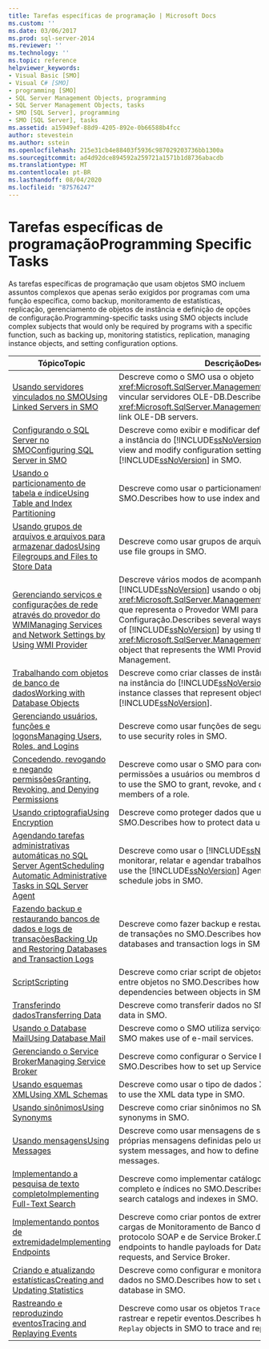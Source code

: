 ```yaml
---
title: Tarefas específicas de programação | Microsoft Docs
ms.custom: ''
ms.date: 03/06/2017
ms.prod: sql-server-2014
ms.reviewer: ''
ms.technology: ''
ms.topic: reference
helpviewer_keywords:
- Visual Basic [SMO]
- Visual C# [SMO]
- programming [SMO]
- SQL Server Management Objects, programming
- SQL Server Management Objects, tasks
- SMO [SQL Server], programming
- SMO [SQL Server], tasks
ms.assetid: a15949ef-88d9-4205-892e-0b66588b4fcc
author: stevestein
ms.author: sstein
ms.openlocfilehash: 215e31cb4e88403f5936c987029203736bb1300a
ms.sourcegitcommit: ad4d92dce894592a259721a1571b1d8736abacdb
ms.translationtype: MT
ms.contentlocale: pt-BR
ms.lasthandoff: 08/04/2020
ms.locfileid: "87576247"
---
```

# <a name="programming-specific-tasks"></a><span data-ttu-id="b05bf-102">Tarefas específicas de programação</span><span class="sxs-lookup"><span data-stu-id="b05bf-102">Programming Specific Tasks</span></span>
  <span data-ttu-id="b05bf-103">As tarefas específicas de programação que usam objetos SMO incluem assuntos complexos que apenas serão exigidos por programas com uma função específica, como backup, monitoramento de estatísticas, replicação, gerenciamento de objetos de instância e definição de opções de configuração.</span><span class="sxs-lookup"><span data-stu-id="b05bf-103">Programming-specific tasks using SMO objects include complex subjects that would only be required by programs with a specific function, such as backing up, monitoring statistics, replication, managing instance objects, and setting configuration options.</span></span>  
  
|<span data-ttu-id="b05bf-104">Tópico</span><span class="sxs-lookup"><span data-stu-id="b05bf-104">Topic</span></span>|<span data-ttu-id="b05bf-105">Descrição</span><span class="sxs-lookup"><span data-stu-id="b05bf-105">Description</span></span>|  
|-----------|-----------------|  
|[<span data-ttu-id="b05bf-106">Usando servidores vinculados no SMO</span><span class="sxs-lookup"><span data-stu-id="b05bf-106">Using Linked Servers in SMO</span></span>](using-linked-servers-in-smo.md)|<span data-ttu-id="b05bf-107">Descreve como o SMO usa o objeto <xref:Microsoft.SqlServer.Management.Smo.LinkedServer> para vincular servidores OLE-DB.</span><span class="sxs-lookup"><span data-stu-id="b05bf-107">Describes how SMO uses the <xref:Microsoft.SqlServer.Management.Smo.LinkedServer> object to link OLE-DB servers.</span></span>|  
|[<span data-ttu-id="b05bf-108">Configurando o SQL Server no SMO</span><span class="sxs-lookup"><span data-stu-id="b05bf-108">Configuring SQL Server in SMO</span></span>](configuring-sql-server-in-smo.md)|<span data-ttu-id="b05bf-109">Descreve como exibir e modificar definições de configuração para a instância do [!INCLUDE[ssNoVersion](../../../includes/ssnoversion-md.md)] no SMO.</span><span class="sxs-lookup"><span data-stu-id="b05bf-109">Describes how to view and modify configuration settings for the instance of [!INCLUDE[ssNoVersion](../../../includes/ssnoversion-md.md)] in SMO.</span></span>|  
|[<span data-ttu-id="b05bf-110">Usando o particionamento de tabela e índice</span><span class="sxs-lookup"><span data-stu-id="b05bf-110">Using Table and Index Partitioning</span></span>](using-table-and-index-partitioning.md)|<span data-ttu-id="b05bf-111">Descreve como usar o particionamento de índice e tabela no SMO.</span><span class="sxs-lookup"><span data-stu-id="b05bf-111">Describes how to use index and table partitioning in SMO.</span></span>|  
|[<span data-ttu-id="b05bf-112">Usando grupos de arquivos e arquivos para armazenar dados</span><span class="sxs-lookup"><span data-stu-id="b05bf-112">Using Filegroups and Files to Store Data</span></span>](using-filegroups-and-files-to-store-data.md)|<span data-ttu-id="b05bf-113">Descreve como usar grupos de arquivos no SMO.</span><span class="sxs-lookup"><span data-stu-id="b05bf-113">Describes how to use file groups in SMO.</span></span>|  
|[<span data-ttu-id="b05bf-114">Gerenciando serviços e configurações de rede através do provedor do WMI</span><span class="sxs-lookup"><span data-stu-id="b05bf-114">Managing Services and Network Settings by Using WMI Provider</span></span>](managing-services-and-network-settings-by-using-wmi-provider.md)|<span data-ttu-id="b05bf-115">Descreve vários modos de acompanhar a instância do [!INCLUDE[ssNoVersion](../../../includes/ssnoversion-md.md)] usando o objeto <xref:Microsoft.SqlServer.Management.Smo.Wmi.ManagedComputer> que representa o Provedor WMI para Gerenciamento de Configuração.</span><span class="sxs-lookup"><span data-stu-id="b05bf-115">Describes several ways to keep track of the instance of [!INCLUDE[ssNoVersion](../../../includes/ssnoversion-md.md)] by using the <xref:Microsoft.SqlServer.Management.Smo.Wmi.ManagedComputer> object that represents the WMI Provider for Configuration Management.</span></span>|  
|[<span data-ttu-id="b05bf-116">Trabalhando com objetos de banco de dados</span><span class="sxs-lookup"><span data-stu-id="b05bf-116">Working with Database Objects</span></span>](creating-altering-and-removing-database-objects.md)|<span data-ttu-id="b05bf-117">Descreve como criar classes de instância que representam objetos na instância do [!INCLUDE[ssNoVersion](../../../includes/ssnoversion-md.md)].</span><span class="sxs-lookup"><span data-stu-id="b05bf-117">Describes how to create instance classes that represent objects on the instance of [!INCLUDE[ssNoVersion](../../../includes/ssnoversion-md.md)].</span></span>|  
|[<span data-ttu-id="b05bf-118">Gerenciando usuários, funções e logons</span><span class="sxs-lookup"><span data-stu-id="b05bf-118">Managing Users, Roles, and Logins</span></span>](managing-users-roles-and-logins.md)|<span data-ttu-id="b05bf-119">Descreve como usar funções de segurança no SMO.</span><span class="sxs-lookup"><span data-stu-id="b05bf-119">Describes how to use security roles in SMO.</span></span>|  
|[<span data-ttu-id="b05bf-120">Concedendo, revogando e negando permissões</span><span class="sxs-lookup"><span data-stu-id="b05bf-120">Granting, Revoking, and Denying Permissions</span></span>](granting-revoking-and-denying-permissions.md)|<span data-ttu-id="b05bf-121">Descreve como usar o SMO para conceder, revogar e negar permissões a usuários ou membros de uma função.</span><span class="sxs-lookup"><span data-stu-id="b05bf-121">Describes how to use the SMO to grant, revoke, and deny permissions to users or members of a role.</span></span>|  
|[<span data-ttu-id="b05bf-122">Usando criptografia</span><span class="sxs-lookup"><span data-stu-id="b05bf-122">Using Encryption</span></span>](using-encryption.md)|<span data-ttu-id="b05bf-123">Descreve como proteger dados que usam criptografia no SMO.</span><span class="sxs-lookup"><span data-stu-id="b05bf-123">Describes how to protect data using encryption in SMO.</span></span>|  
|[<span data-ttu-id="b05bf-124">Agendando tarefas administrativas automáticas no SQL Server Agent</span><span class="sxs-lookup"><span data-stu-id="b05bf-124">Scheduling Automatic Administrative Tasks in SQL Server Agent</span></span>](../../../ssms/agent/sql-server-agent.md)|<span data-ttu-id="b05bf-125">Descreve como usar o [!INCLUDE[ssNoVersion](../../../includes/ssnoversion-md.md)] Agent para monitorar, relatar e agendar trabalhos no SMO.</span><span class="sxs-lookup"><span data-stu-id="b05bf-125">Describes how to use the [!INCLUDE[ssNoVersion](../../../includes/ssnoversion-md.md)] Agent to monitor, report, and schedule jobs in SMO.</span></span>|  
|[<span data-ttu-id="b05bf-126">Fazendo backup e restaurando bancos de dados e logs de transações</span><span class="sxs-lookup"><span data-stu-id="b05bf-126">Backing Up and Restoring Databases and Transaction Logs</span></span>](backing-up-and-restoring-databases-and-transaction-logs.md)|<span data-ttu-id="b05bf-127">Descreve como fazer backup e restaurar bancos de dados e logs de transações no SMO.</span><span class="sxs-lookup"><span data-stu-id="b05bf-127">Describes how to back up and restore databases and transaction logs in SMO.</span></span>|  
|[<span data-ttu-id="b05bf-128">Script</span><span class="sxs-lookup"><span data-stu-id="b05bf-128">Scripting</span></span>](scripting.md)|<span data-ttu-id="b05bf-129">Descreve como criar script de objetos e descobrir dependências entre objetos no SMO.</span><span class="sxs-lookup"><span data-stu-id="b05bf-129">Describes how to script objects and discover dependencies between objects in SMO.</span></span>|  
|[<span data-ttu-id="b05bf-130">Transferindo dados</span><span class="sxs-lookup"><span data-stu-id="b05bf-130">Transferring Data</span></span>](transferring-data.md)|<span data-ttu-id="b05bf-131">Descreve como transferir dados no SMO.</span><span class="sxs-lookup"><span data-stu-id="b05bf-131">Describes how to transfer data in SMO.</span></span>|  
|[<span data-ttu-id="b05bf-132">Usando o Database Mail</span><span class="sxs-lookup"><span data-stu-id="b05bf-132">Using Database Mail</span></span>](using-database-mail.md)|<span data-ttu-id="b05bf-133">Descreve como o SMO utiliza serviços de e-mail.</span><span class="sxs-lookup"><span data-stu-id="b05bf-133">Describes how SMO makes use of e-mail services.</span></span>|  
|[<span data-ttu-id="b05bf-134">Gerenciando o Service Broker</span><span class="sxs-lookup"><span data-stu-id="b05bf-134">Managing Service Broker</span></span>](managing-service-broker.md)|<span data-ttu-id="b05bf-135">Descreve como configurar o Service Broker usando o SMO.</span><span class="sxs-lookup"><span data-stu-id="b05bf-135">Describes how to set up Service Broker using SMO.</span></span>|  
|[<span data-ttu-id="b05bf-136">Usando esquemas XML</span><span class="sxs-lookup"><span data-stu-id="b05bf-136">Using XML Schemas</span></span>](using-xml-schemas.md)|<span data-ttu-id="b05bf-137">Descreve como usar o tipo de dados XML no SMO.</span><span class="sxs-lookup"><span data-stu-id="b05bf-137">Describes how to use the XML data type in SMO.</span></span>|  
|[<span data-ttu-id="b05bf-138">Usando sinônimos</span><span class="sxs-lookup"><span data-stu-id="b05bf-138">Using Synonyms</span></span>](using-synonyms.md)|<span data-ttu-id="b05bf-139">Descreve como criar sinônimos no SMO.</span><span class="sxs-lookup"><span data-stu-id="b05bf-139">Describes how to create synonyms in SMO.</span></span>|  
|[<span data-ttu-id="b05bf-140">Usando mensagens</span><span class="sxs-lookup"><span data-stu-id="b05bf-140">Using Messages</span></span>](using-messages.md)|<span data-ttu-id="b05bf-141">Descreve como usar mensagens de sistema e como definir suas próprias mensagens definidas pelo usuário.</span><span class="sxs-lookup"><span data-stu-id="b05bf-141">Describes how to use system messages, and how to define your own user-defined messages.</span></span>|  
|[<span data-ttu-id="b05bf-142">Implementando a pesquisa de texto completo</span><span class="sxs-lookup"><span data-stu-id="b05bf-142">Implementing Full-Text Search</span></span>](implementing-full-text-search.md)|<span data-ttu-id="b05bf-143">Descreve como implementar catálogos de pesquisa de texto completo e índices no SMO.</span><span class="sxs-lookup"><span data-stu-id="b05bf-143">Describes how to implement full-text search catalogs and indexes in SMO.</span></span>|  
|[<span data-ttu-id="b05bf-144">Implementando pontos de extremidade</span><span class="sxs-lookup"><span data-stu-id="b05bf-144">Implementing Endpoints</span></span>](implementing-endpoints.md)|<span data-ttu-id="b05bf-145">Descreve como criar pontos de extremidade para controlar as cargas de Monitoramento de Banco de Dados, de solicitações de protocolo SOAP e de Service Broker.</span><span class="sxs-lookup"><span data-stu-id="b05bf-145">Describes how to create endpoints to handle payloads for Database Mirroring, SOAP requests, and Service Broker.</span></span>|  
|[<span data-ttu-id="b05bf-146">Criando e atualizando estatísticas</span><span class="sxs-lookup"><span data-stu-id="b05bf-146">Creating and Updating Statistics</span></span>](../../statistics/statistics.md)|<span data-ttu-id="b05bf-147">Descreve como configurar e monitorar estatísticas em um banco de dados no SMO.</span><span class="sxs-lookup"><span data-stu-id="b05bf-147">Describes how to set up and monitor statistics on a database in SMO.</span></span>|  
|[<span data-ttu-id="b05bf-148">Rastreando e reproduzindo eventos</span><span class="sxs-lookup"><span data-stu-id="b05bf-148">Tracing and Replaying Events</span></span>](tracing-and-replaying-events.md)|<span data-ttu-id="b05bf-149">Descreve como usar os objetos `Trace` e `Replay` no SMO para rastrear e repetir eventos.</span><span class="sxs-lookup"><span data-stu-id="b05bf-149">Describes how to use the `Trace` and `Replay` objects in SMO to trace and replay events.</span></span>|  
  
  
